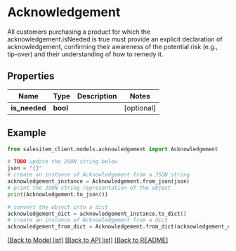 # Acknowledgement

All customers purchasing a product for which the acknowledgement.isNeeded is true must provide an explicit declaration of acknowledgement, confirming their awareness of the potential risk (e.g., tip-over) and their understanding of how to remedy it.

## Properties

Name | Type | Description | Notes
------------ | ------------- | ------------- | -------------
**is_needed** | **bool** |  | [optional] 

## Example

```python
from salesitem_client.models.acknowledgement import Acknowledgement

# TODO update the JSON string below
json = "{}"
# create an instance of Acknowledgement from a JSON string
acknowledgement_instance = Acknowledgement.from_json(json)
# print the JSON string representation of the object
print(Acknowledgement.to_json())

# convert the object into a dict
acknowledgement_dict = acknowledgement_instance.to_dict()
# create an instance of Acknowledgement from a dict
acknowledgement_from_dict = Acknowledgement.from_dict(acknowledgement_dict)
```
[[Back to Model list]](../README.md#documentation-for-models) [[Back to API list]](../README.md#documentation-for-api-endpoints) [[Back to README]](../README.md)


